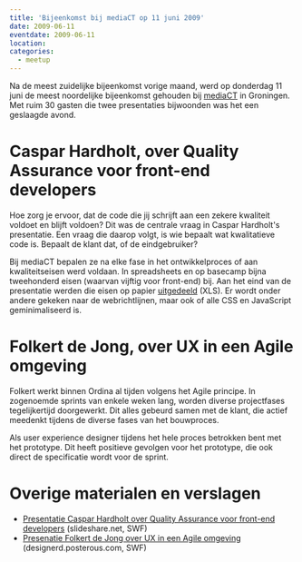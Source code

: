 ```yaml
---
title: 'Bijeenkomst bij mediaCT op 11 juni 2009'
date: 2009-06-11
eventdate: 2009-06-11
location:
categories:
  - meetup
---
```


Na de meest zuidelijke bijeenkomst vorige maand, werd op donderdag 11 juni de meest noordelijke bijeenkomst gehouden bij [mediaCT](http://mediact.nl) in Groningen. Met ruim 30 gasten die twee presentaties bijwoonden was het een geslaagde avond.

# Caspar Hardholt, over Quality Assurance voor front-end developers

Hoe zorg je ervoor, dat de code die jij schrijft aan een zekere kwaliteit voldoet en blijft voldoen? Dit was de centrale vraag in Caspar Hardholt's presentatie. Een vraag die daarop volgt, is wie bepaalt wat kwalitatieve code is. Bepaalt de klant dat, of de eindgebruiker?

Bij mediaCT bepalen ze na elke fase in het ontwikkelproces of aan kwaliteitseisen werd voldaan. In spreadsheets en op basecamp bijna tweehonderd eisen (waarvan vijftig voor front-end) bij. Aan het eind van de presentatie werden die eisen op papier [uitgedeeld](http://www.mediact.nl/files/kwaliteitscheck-front-end-development.xls) (XLS). Er wordt onder andere gekeken naar de webrichtlijnen, maar ook of alle CSS en JavaScript geminimaliseerd is.

# Folkert de Jong, over UX in een Agile omgeving

Folkert werkt binnen Ordina al tijden volgens het Agile principe. In zogenoemde sprints van enkele weken lang, worden diverse projectfases tegelijkertijd doorgewerkt. Dit alles gebeurd samen met de klant, die actief meedenkt tijdens de diverse fases van het bouwproces.

Als user experience designer tijdens het hele proces betrokken bent met het prototype. Dit heeft positieve gevolgen voor het prototype, die ook direct de specificatie wordt voor de sprint.

# Overige materialen en verslagen

- [Presentatie Caspar Hardholt over Quality Assurance voor front-end developers](http://www.slideshare.net/mediaCT/quality-assurance-voor-frontend-developers) (slideshare.net, SWF)
- [Presenatie Folkert de Jong over UX in een Agile omgeving](http://designerd.posterous.com/slideshare-fronteers-ux-in-een-agile-omgeving) (designerd.posterous.com, SWF)
